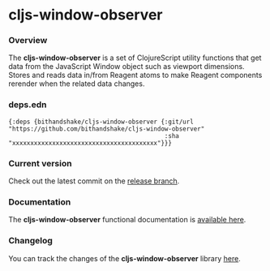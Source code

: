 
# cljs-window-observer

### Overview

The <strong>cljs-window-observer</strong> is a set of ClojureScript utility
functions that get data from the JavaScript Window object such as viewport dimensions.
Stores and reads data in/from Reagent atoms to make Reagent components
rerender when the related data changes.

### deps.edn

```
{:deps {bithandshake/cljs-window-observer {:git/url "https://github.com/bithandshake/cljs-window-observer"
                                           :sha     "xxxxxxxxxxxxxxxxxxxxxxxxxxxxxxxxxxxxxxxx"}}}
```

### Current version

Check out the latest commit on the [release branch](https://github.com/bithandshake/cljs-window-observer/tree/release).

### Documentation

The <strong>cljs-window-observer</strong> functional documentation is [available here](https://bithandshake.github.io/cljs-window-observer).

### Changelog

You can track the changes of the <strong>cljs-window-observer</strong> library [here](CHANGES.md).
